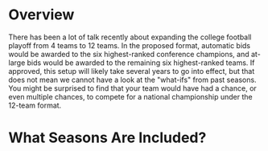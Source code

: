 # Overview
There has been a lot of talk recently about expanding the college football playoff from 4 teams to 12 teams. In the proposed format, automatic bids would be awarded to the six highest-ranked conference champions, and at-large bids would be awarded to the remaining six highest-ranked teams. If approved, this setup will likely take several years to go into effect, but that does not mean we cannot have a look at the "what-ifs" from past seasons. You might be surprised to find that your team would have had a chance, or even multiple chances, to compete for a national championship under the 12-team format.     
# What Seasons Are Included?
